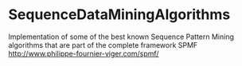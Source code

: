 # SequenceDataMiningAlgorithms
Implementation of some of the best known Sequence Pattern Mining algorithms that are part of the complete framework SPMF http://www.philippe-fournier-viger.com/spmf/
